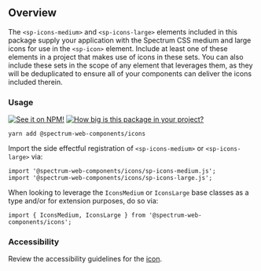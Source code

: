 ## Overview

The `<sp-icons-medium>` and `<sp-icons-large>` elements included in this package supply your application with the Spectrum CSS medium and large icons for use in the `<sp-icon>` element. Include at least one of these elements in a project that makes use of icons in these sets. You can also include these sets in the scope of any element that leverages them, as they will be deduplicated to ensure all of your components can deliver the icons included therein.

### Usage

[![See it on NPM!](https://img.shields.io/npm/v/@spectrum-web-components/icons?style=for-the-badge)](https://www.npmjs.com/package/@spectrum-web-components/icons)
[![How big is this package in your project?](https://img.shields.io/bundlephobia/minzip/@spectrum-web-components/icons?style=for-the-badge)](https://bundlephobia.com/result?p=@spectrum-web-components/icons)

```
yarn add @spectrum-web-components/icons
```

Import the side effectful registration of `<sp-icons-medium>` or `<sp-icons-large>` via:

```
import '@spectrum-web-components/icons/sp-icons-medium.js';
import '@spectrum-web-components/icons/sp-icons-large.js';
```

When looking to leverage the `IconsMedium` or `IconsLarge` base classes as a type and/or for extension purposes, do so via:

```
import { IconsMedium, IconsLarge } from '@spectrum-web-components/icons';
```

### Accessibility

Review the accessibility guidelines for the [icon](../icon#accessibility-guidelines).
